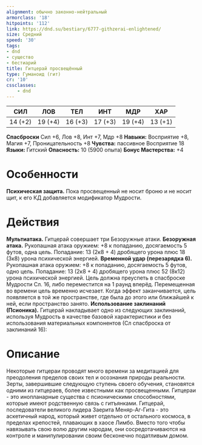 ```yaml
---
alignment: обычно законно-нейтральный
armorclass: '18'
hitpoints: '112'
link: https://dnd.su/bestiary/6777-githzerai-enlightened/
size: Средний
speed: '30'
tags:
- dnd
- существо
- бестиарий
title: Гитцерай просвещённый
type: Гуманоид (гит)
cr: '10'
cssclasses:
    - dnd
---
```



| СИЛ | ЛОВ | ТЕЛ | ИНТ | МДР | ХАР |
|---|---|---|---|---|---|
| 14 (+2) | 19 (+4) | 16 (+3) | 17 (+3) | 19 (+4) | 13 (+1) |
**Спасброски** Сил +6, Лов +8, Инт +7, Мдр +8
**Навыки:** Восприятие +8, Магия +7, Проницательность +8
**Чувства:** пассивное Восприятие 18
**Языки:** Гитский
**Опасность:** 10 (5900 опыта)
**Бонус Мастерства:** +4


# Особенности
**Психическая защита.** Пока просвещенный не носит броню и не носит щит, к его КД добавляется модификатор Мудрости.


# Действия
**Мультиатака.** Гитцерай совершает три Безоружные атаки.
**Безоружная атака.** Рукопашная атака оружием: +8 к попаданию, досягаемость 5 футов, одна цель. Попадание: 13 (2к8 + 4) дробящего урона плюс 18 (3к8) урона психической энергией.
**Временной удар (перезарядка 6).** Рукопашная атака оружием: +8 к попаданию, досягаемость 5 футов, одно цель. Попадание: 13 (2к8 + 4) дробящего урона плюс 52 (8к12) урона психической энергией. Цель должна преуспеть в спасброске Мудрости Сл. 16, либо переместится на 1 раунд вперёд. Перемещенная во времени цель временно исчезает. Когда эффект заканчивается, цель появляется в той же пространстве, где была до этого или ближайшей к ней, если пространство занято.
**Использование заклинаний (Псионика).** Гитцерай накладывает одно из следующих заклинаний, используя Мудрость в качестве базовой характеристики и без использования материальных компонентов (Сл спасброска от заклинаний 16):


# Описание
Некоторые гитцераи проводят много времени за медитацией для преодоления пределов своих тел и осознания природы реальности. Зерты, завершившие следующую ступень своего обучения, становятся одними из гитцераев, более известными как просвещенными. Гитцераи - это инопланарные существа с псионическими способностями, которые имеют родственную связь с гитъянками. Гитцерай, последователи великого лидера Заерита Меняр-Аг-Гита - это аскетичный народ, который живет отдельно от остального космоса, в пределах крепостей, плавающих в хаосе Лимбо. Вместо того чтобы навязывать свою волю другим народам, они сосредотачиваются на контроле и манипулировании своим бесконечно податливым домом.